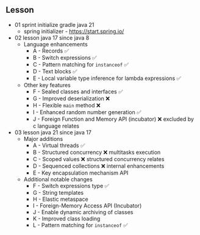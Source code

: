 ## Lesson

- 01 sprint initialize gradle java 21
    - spring initializer - https://start.spring.io/
- 02 lesson java 17 since java 8
    - Language enhancements
        - A - Records ✅
        - B - Switch expressions ✅
        - C - Pattern matching for `instanceof` ✅
        - D - Text blocks ✅
        - E - Local variable type inference for lambda expressions ✅
    - Other key features
        - F - Sealed classes and interfaces ✅
        - G - Improved deserialization ❌
        - H - Flexible `main` method ❌
        - I - Enhanced random number generation ✅
        - J - Foreign Function and Memory API (incubator) ❌ excluded by c language relates
- 03 lesson java 21 since java 17
    - Major additions
        - A - Virtual threads ✅
        - B - Structured concurrency ❌ multitasks execution
        - C - Scoped values ❌ structured concurrency relates
        - D - Sequenced collections ❌ internal enhancements
        - E - Key encapsulation mechanism API 
    - Additional notable changes
        - F - Switch expressions type ✅
        - G - String templates
        - H - Elastic metaspace
        - I - Foreign-Memory Access API (Incubator)
        - J - Enable dynamic archiving of classes
        - K - Improved class loading
        - L - Pattern matching for `instanceof` ✅